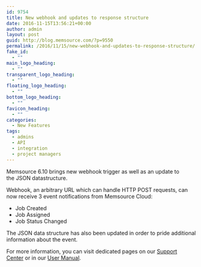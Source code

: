 ```yaml
---
id: 9754
title: New webhook and updates to response structure
date: 2016-11-15T13:56:21+00:00
author: admin
layout: post
guid: http://blog.memsource.com/?p=9550
permalink: /2016/11/15/new-webhook-and-updates-to-response-structure/
fake_id:
  - ""
main_logo_heading:
  - ""
transparent_logo_heading:
  - ""
floating_logo_heading:
  - ""
bottom_logo_heading:
  - ""
favicon_heading:
  - ""
categories:
  - New Features
tags:
  - admins
  - API
  - integration
  - project managers
---
```

Memsource 6.10 brings new webhook trigger as well as an update to the JSON datastructure.

Webhook, an arbitrary URL which can handle HTTP POST requests, can now receive 3 event notifications from Memsource Cloud:

  * Job Created
  * Job Assigned
  * Job Status Changed

The JSON data structure has also been updated in order to pride additional information about the event.

For more information, you can visit dedicated pages on our <a href="https://help.memsource.com/hc/en-us/articles/115003695152-Webhooks" target="_blank" rel="noopener">Support Center</a> or in our <a href="http://wiki.memsource.com/wiki/Memsource_API#Webhooks" target="_blank" rel="noopener">User Manual</a>.

&nbsp;